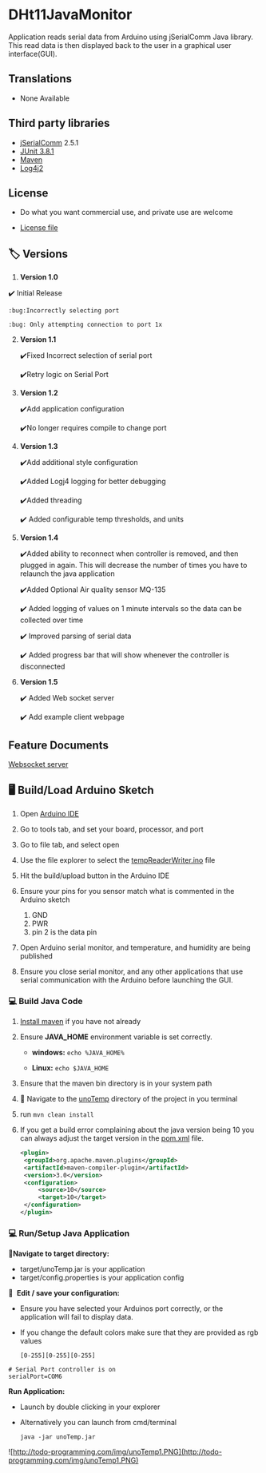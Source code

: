 # DHt11JavaMonitor 
Application reads serial data from Arduino using jSerialComm Java library. This read data is then displayed back to the user in a graphical user interface(GUI).

## Translations

* None Available

## Third party libraries

* [jSerialComm](https://fazecast.github.io/jSerialComm/) 2.5.1
* [JUnit 3.8.1](https://junit.org/junit5/)
* [Maven](https://maven.apache.org/)
* [Log4j2](https://logging.apache.org/log4j/2.x/)

## License 

* Do what you want commercial use, and private use are welcome

- [License file](LICENSE)

## :label: Versions 

1.  **Version 1.0** 

   :heavy_check_mark: Initial Release 

    :bug:Incorrectly selecting port

    :bug: ​Only attempting connection to port 1x

2.  **Version 1.1**

    :heavy_check_mark:Fixed Incorrect selection of serial port

    :heavy_check_mark:Retry logic on Serial Port

3. **Version 1.2**

    :heavy_check_mark:Add application configuration

    :heavy_check_mark:No longer requires compile to change port

4. **Version 1.3**

     :heavy_check_mark:Add additional style configuration

     :heavy_check_mark:Added Logj4 logging for better debugging

     :heavy_check_mark:Added threading

     :heavy_check_mark: Added configurable temp thresholds, and units​

5. **Version 1.4**

   :heavy_check_mark:Added  ability to reconnect when controller is removed, and then plugged in again. This will decrease the number of times you have to relaunch the java application

   :heavy_check_mark:Added Optional Air quality sensor MQ-135

   :heavy_check_mark: Added logging of values on 1 minute intervals so the data can be collected over time

   :heavy_check_mark: Improved parsing of serial data 

   :heavy_check_mark: Added progress bar that will show whenever the controller is disconnected​
   
6.  **Version 1.5**

     :heavy_check_mark: Added Web socket server

     :heavy_check_mark: Add example client webpage

## Feature Documents

[Websocket server](webSocketServer.md)



##  :desktop_computer: Build/Load Arduino Sketch

1. Open [Arduino IDE](https://www.arduino.cc/en/software)
2. Go to tools tab, and set your board, processor, and  port
3. Go to file tab, and select open
4. Use the file explorer to select the [tempReaderWriter.ino](https://github.com/robaldwin9/DHt11JavaMonitor/blob/master/unoTemp/ArduinoSketch/tempReaderWriter/tempReaderWriter.ino) file
5. Hit the build/upload button in the Arduino IDE
6. Ensure your pins for you sensor match what is commented in the Arduino sketch
   1. GND
   2. PWR
   3. pin 2 is the data pin

7. Open Arduino serial monitor, and temperature, and humidity are being published
8. Ensure you close serial monitor, and any other applications that use serial communication with the Arduino before launching the GUI.

### :computer: Build Java Code

1. [Install maven](https://maven.apache.org/install.html) if you have not already

2. Ensure **JAVA_HOME** environment variable is set correctly.

   - **windows:** `echo %JAVA_HOME%`

   - **Linux:** `echo $JAVA_HOME`

3. Ensure that the maven bin directory is in your system path

4.  :open_file_folder: Navigate to the [unoTemp](https://github.com/robaldwin9/DHt11JavaMonitor/tree/master/unoTemp) directory of the project in you terminal

5. run `mvn clean install`

6. If you get a build error complaining about the java version being 10 you can always adjust the target version in the [pom.xml](https://github.com/robaldwin9/DHt11JavaMonitor/blob/master/unoTemp/pom.xml) file.

   ```xml
   <plugin>
   	<groupId>org.apache.maven.plugins</groupId>
   	<artifactId>maven-compiler-plugin</artifactId>
   	<version>3.0</version>
   	<configuration>
   		<source>10</source>
   		<target>10</target>
   	</configuration>
   </plugin>
   ```

### :computer: ​Run/Setup Java Application

 :open_file_folder:**Navigate to target directory:**
- target/unoTemp.jar is your application
- target/config.properties is your application config

:floppy_disk: ​ **Edit / save your configuration:**

- Ensure you have selected  your Arduinos port correctly, or the application will fail to display data.

- If you change the default colors make sure that they are provided as rgb values

  `[0-255][0-255][0-255]`

```properties
# Serial Port controller is on
serialPort=COM6
```

**Run Application:**

- Launch by double clicking in your explorer

- Alternatively you can launch from cmd/terminal

  `java -jar unoTemp.jar`

![http://todo-programming.com/img/unoTemp1.PNG](http://todo-programming.com/img/unoTemp1.PNG)